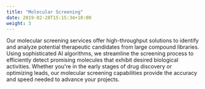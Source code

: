 ```yaml
---
title: "Molecular Screening"
date: 2019-02-28T15:15:34+10:00
weight: 3
---
```


Our molecular screening services offer high-throughput solutions to identify and analyze potential therapeutic candidates from large compound libraries. Using sophisticated AI algorithms, we streamline the screening process to efficiently detect promising molecules that exhibit desired biological activities. Whether you're in the early stages of drug discovery or optimizing leads, our molecular screening capabilities provide the accuracy and speed needed to advance your projects.